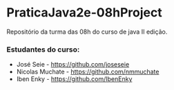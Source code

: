 # PraticaJava2e-08hProject

Repositório da turma das 08h do curso de java II edição.

### Estudantes do curso:

* José Seie - https://github.com/joseseie
* Nicolas Muchate - https://github.com/nmmuchate
* Iben Enky - https://github.com/IbenEnky
